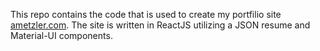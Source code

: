 This repo contains the code that is used to create my portfilio site [ametzler.com](http://ametzler.com). The site is written in ReactJS utilizing a JSON resume and Material-UI components.
